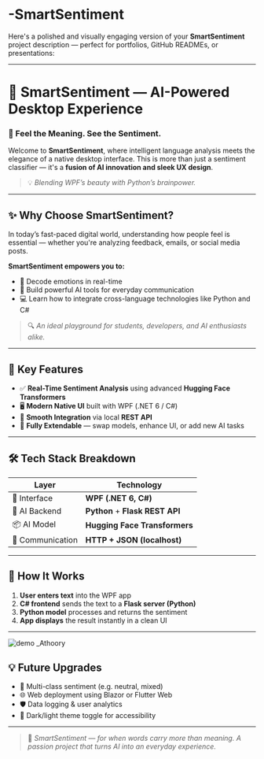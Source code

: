 # -SmartSentiment
Here's a polished and visually engaging version of your **SmartSentiment** project description — perfect for portfolios, GitHub READMEs, or presentations:

---

# 🌟 **SmartSentiment** — AI-Powered Desktop Experience

### 🧠 Feel the Meaning. See the Sentiment.

Welcome to **SmartSentiment**, where intelligent language analysis meets the elegance of a native desktop interface.
This is more than just a sentiment classifier — it's a **fusion of AI innovation and sleek UX design**.

> 💡 *Blending WPF’s beauty with Python’s brainpower.*

---

## ✨ Why Choose SmartSentiment?

In today’s fast-paced digital world, understanding how people feel is essential — whether you're analyzing feedback, emails, or social media posts.

**SmartSentiment empowers you to:**

* 🧠 Decode emotions in real-time
* 💬 Build powerful AI tools for everyday communication
* 💻 Learn how to integrate cross-language technologies like Python and C#

> 🔍 *An ideal playground for students, developers, and AI enthusiasts alike.*

---

## 🚀 Key Features

* ✅ **Real-Time Sentiment Analysis** using advanced **Hugging Face Transformers**
* 🖥️ **Modern Native UI** built with WPF (.NET 6 / C#)
* 🔗 **Smooth Integration** via local **REST API**
* 🔄 **Fully Extendable** — swap models, enhance UI, or add new AI tasks

---

## 🛠️ Tech Stack Breakdown

| Layer            | Technology                      |
| ---------------- | ------------------------------- |
| 🧩 Interface     | **WPF (.NET 6, C#)**            |
| 🧠 AI Backend    | **Python** + **Flask REST API** |
| 📦 AI Model      | **Hugging Face Transformers**   |
| 🔌 Communication | **HTTP + JSON (localhost)**     |

---

## 🧪 How It Works

1. **User enters text** into the WPF app
2. **C# frontend** sends the text to a **Flask server (Python)**
3. **Python model** processes and returns the sentiment
4. **App displays** the result instantly in a clean UI

---
![demo _Athoory](https://github.com/user-attachments/assets/cf2a4efa-063d-4d41-87e8-52747160cf91)


## 💡 Future Upgrades

* 🧠 Multi-class sentiment (e.g. neutral, mixed)
* 🌐 Web deployment using Blazor or Flutter Web
* 🛡️ Data logging & user analytics
* 🎨 Dark/light theme toggle for accessibility

---

> 🧠 *SmartSentiment — for when words carry more than meaning.*
> *A passion project that turns AI into an everyday experience.*
